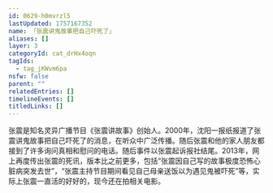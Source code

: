```yaml
---
id: 0629-h0mvrzl5
lastUpdated: 1757167352
name: 「张震讲鬼故事把自己吓死了」
aliases: []
layer: 3
categoryId: cat_drHx4oqn
tagIds:
  - tag_jKWvm6pa
nsfw: false
parent: ""
relatedEntries: []
timelineEvents: []
titledLinks: []
---
```


张震是知名灵异广播节目《张震讲故事》创始人。2000年，沈阳一报纸报道了张震讲鬼故事把自己吓死了的消息，在听众中广泛传播。随后张震和他的家人朋友都接到了许多询问真相和慰问的电话。随后事件以张震起诉报社结尾。2013年，网上再度传出张震的死讯，版本比之前更多，包括“张震因自己写的故事极度恐怖心脏病突发去世”，“张震主持节目期间看见自己母亲送饭以为遇见鬼被吓死”等，实际上张震一直活的好好的，现今还在拍相关电影。